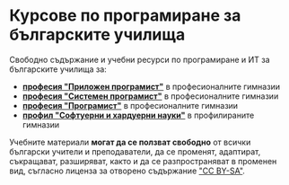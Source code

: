 # Курсове по програмиране за българските училища

Свободно съдържание и учебни ресурси по програмиране и ИТ за българските училища за:
 - [**професия "Приложен програмист"**](https://github.com/BG-IT-Edu/School-Programming/tree/main/Courses/Applied-Programmer) в професионалните гимназии
 - [**професия "Системен програмист"**](https://github.com/BG-IT-Edu/School-Programming/tree/main/Courses/System-Programmer) в професионалните гимназии
 - [**професия "Програмист"**](https://github.com/BG-IT-Edu/School-Programming/tree/main/Courses/Programmer) в професионалните гимназии
 - [**профил "Софтуерни и хардуерни науки"**](https://github.com/BG-IT-Edu/School-Programming/tree/main/Courses/Software-Sciences) в профилираните гимназии
 
Учебните материали **могат да се ползват свободно** от всички български учители и преподаватели, да се променят, адаптират, съкращават, разширяват, както и да се разпространяват в променен вид, съгласно лиценза за отворено съдържание ["CC BY-SA"](https://creativecommons.org/licenses/by-sa/4.0/).
